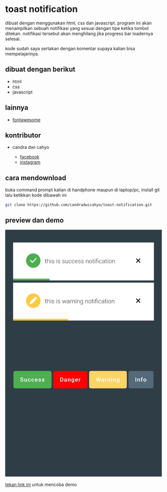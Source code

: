 # toast notification

dibuat dengan menggunakan html, css dan javascript. program ini akan menampilkan sebuah notifikasi yang sesuai dengan tipe ketika tombol ditekan. notifikasi tersebut akan menghilang jika progress bar loadernya selesai.

kode sudah saya sertakan dengan komentar supaya kalian bisa mempelajarinya.

## dibuat dengan berikut

* html
* css
* javascript

## lainnya

* [fontawesome](https://fontawesome.com)

## kontributor

* candra dwi cahyo

  * [facebook](https://facebook.com/candradwicahyo18)
  * [instagram](https://instagram.com/candradwicahyo18)

## cara mendownload

buka command prompt kalian di handphone maupun di laptop/pc, install git lalu ketikkan kode dibawah ini

```bash 
git clone https://github.com/candradwicahyo/toast-notification.git
```

## preview dan demo 

![preview](https://github.com/candradwicahyo/toast-notification/blob/master/image.jpg)

[tekan link ini](https://candradwicahyo.github.io/toast-notification) untuk mencoba demo 
